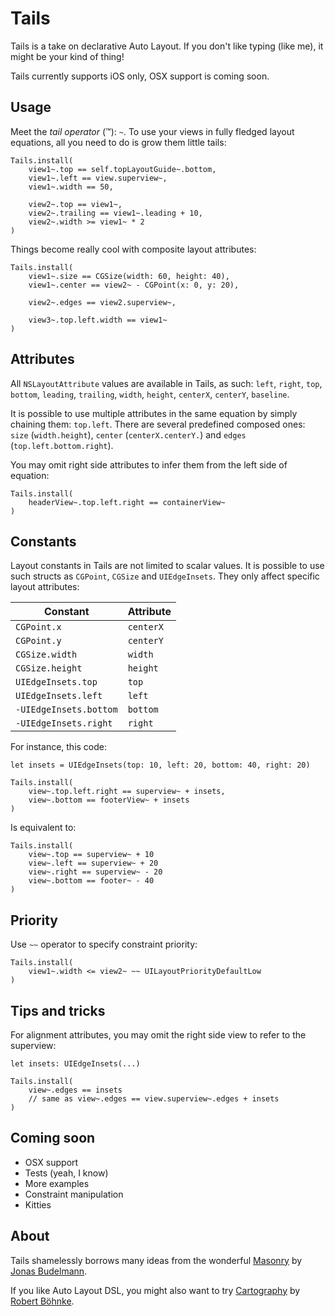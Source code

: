 # Tails

Tails is a take on declarative Auto Layout. If you don't like typing (like me), it might be your kind of thing!

Tails currently supports iOS only, OSX support is coming soon.

## Usage

Meet the *tail operator* (™): `~`. To use your views in fully fledged layout equations, all you need to do is grow them little tails:

```
Tails.install(
    view1~.top == self.topLayoutGuide~.bottom,
    view1~.left == view.superview~,
    view1~.width == 50,

    view2~.top == view1~,
    view2~.trailing == view1~.leading + 10,
    view2~.width >= view1~ * 2
)
```

Things become really cool with composite layout attributes:

```
Tails.install(
    view1~.size == CGSize(width: 60, height: 40),
    view1~.center == view2~ - CGPoint(x: 0, y: 20),

    view2~.edges == view2.superview~,
    
    view3~.top.left.width == view1~
)
```

## Attributes

All `NSLayoutAttribute` values are available in Tails, as such: `left`, `right`, `top`, `bottom`, `leading`, `trailing`, `width`, `height`, `centerX`, `centerY`, `baseline`.

It is possible to use multiple attributes in the same equation by simply chaining them: `top.left`. There are several predefined composed ones: `size` (`width.height`), `center` (`centerX.centerY.`) and `edges` (`top.left.bottom.right`).

You may omit right side attributes to infer them from the left side of equation:
```
Tails.install(
    headerView~.top.left.right == containerView~
)
```

## Constants

Layout constants in Tails are not limited to scalar values. It is possible to use such structs as `CGPoint`, `CGSize` and `UIEdgeInsets`. They only affect specific layout attributes:

Constant               | Attribute
---------------------- | ---------
`CGPoint.x`            | `centerX`
`CGPoint.y`            | `centerY`
`CGSize.width`         | `width`
`CGSize.height`        | `height`
`UIEdgeInsets.top`     | `top`
`UIEdgeInsets.left`    | `left`
`-UIEdgeInsets.bottom` | `bottom`
`-UIEdgeInsets.right`  | `right`

For instance, this code:

```
let insets = UIEdgeInsets(top: 10, left: 20, bottom: 40, right: 20)

Tails.install(
    view~.top.left.right == superview~ + insets,
    view~.bottom == footerView~ + insets
)
```

Is equivalent to:

```
Tails.install(
    view~.top == superview~ + 10
    view~.left == superview~ + 20
    view~.right == superview~ - 20
    view~.bottom == footer~ - 40
)
```

## Priority

Use `~~` operator to specify constraint priority:

```
Tails.install(
    view1~.width <= view2~ ~~ UILayoutPriorityDefaultLow
)
```

## Tips and tricks

For alignment attributes, you may omit the right side view to refer to the superview:

```
let insets: UIEdgeInsets(...)

Tails.install(
    view~.edges == insets
    // same as view~.edges == view.superview~.edges + insets
)
```

## Coming soon

- OSX support
- Tests (yeah, I know)
- More examples
- Constraint manipulation
- Kitties

## About

Tails shamelessly borrows many ideas from the wonderful [Masonry](https://github.com/Masonry/Masonry) by [Jonas Budelmann](https://github.com/cloudkite).

If you like Auto Layout DSL, you might also want to try [Cartography](https://github.com/robb/Cartography) by [Robert Böhnke](https://github.com/robb).
